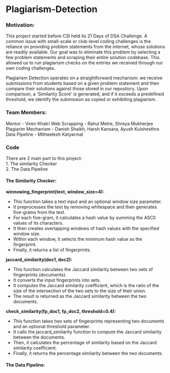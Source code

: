 # Plagiarism-Detection

### Motivation:
This project started before CSI held its 21 Days of DSA Challenge. A common issue with small-scale or club-level coding challenges is the reliance on providing problem statements from the internet, whose solutions are readily available. Our goal was to eliminate this problem by selecting a few problem statements and scraping their entire solution codebase. This allowed us to run plagiarism checks on the entries we received through our own coding challenges. 

Plagiarism Detection operates on a straightforward mechanism: we receive submissions from students based on a given problem statement and then compare their solutions against those stored in our repository. Upon comparison, a 'Similarity Score' is generated, and if it exceeds a predefined threshold, we identify the submission as copied or exhibiting plagiarism.

### Team Members:
Mentor - Viren Khatri
Web Scrapping - Rahul Metre, Shreya Mukherjee
Plagiarim Mechanism - Danish Shaikh, Harsh Kansara, Ayush Kulshesthra
Data Pipeline - Mitheelesh Katyarmal 

### Code
There are 2 main part to this project: <br>1. The similarity Checker <br>2. The Data Pipeline

#### The Similarity Checker:
**winnowing_fingerprint(text, window_size=4):**
- This function takes a text input and an optional window size parameter.
- It preprocesses the text by removing whitespace and then generates five-grams from the text.
- For each five-gram, it calculates a hash value by summing the ASCII values of its characters.
- It then creates overlapping windows of hash values with the specified window size.
- Within each window, it selects the minimum hash value as the fingerprint.
- Finally, it returns a list of fingerprints.

**jaccard_similarity(doc1, doc2):**
- This function calculates the Jaccard similarity between two sets of fingerprints (documents).
- It converts the input fingerprints into sets.
- It computes the Jaccard similarity coefficient, which is the ratio of the size of the intersection of the two sets to the size of their union.
- The result is returned as the Jaccard similarity between the two documents.
 
**check_similarity(fp_doc1, fp_doc2, threshold=0.4):**
- This function takes two sets of fingerprints representing two documents and an optional threshold parameter.
- It calls the jaccard_similarity function to compute the Jaccard similarity between the documents.
- Then, it calculates the percentage of similarity based on the Jaccard similarity coefficient.
- Finally, it returns the percentage similarity between the two documents.

#### The Data Pipeline:




